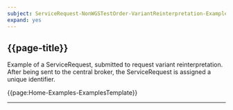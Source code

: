 ```yaml
---
subject: ServiceRequest-NonWGSTestOrder-VariantReinterpretation-Example
expand: yes
---
```



## {{page-title}}

Example of a ServiceRequest, submitted to request variant reinterpretation. After being sent to the central broker, the ServiceRequest is assigned a unique identifier.

{{page:Home-Examples-ExamplesTemplate}}


---